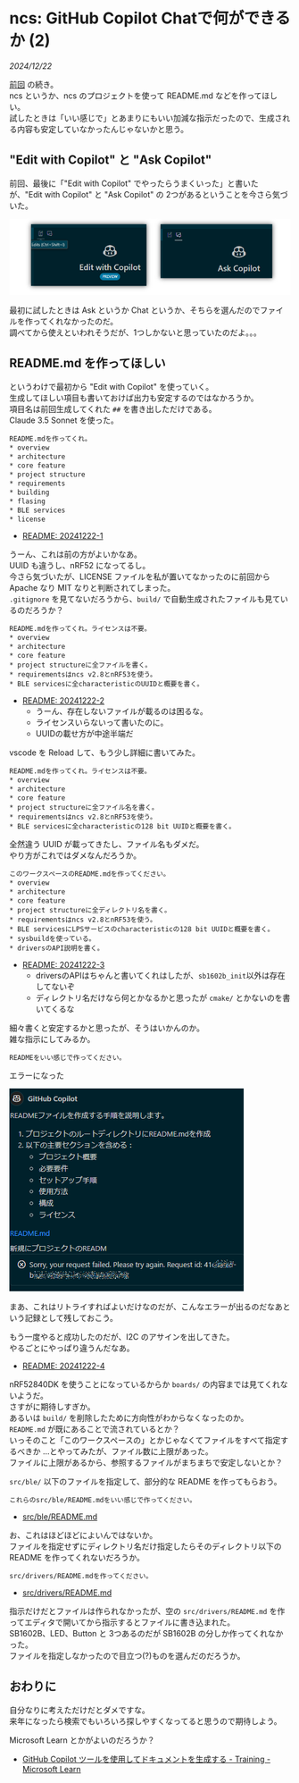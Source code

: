 # ncs: GitHub Copilot Chatで何ができるか (2)

_2024/12/22_

[前回](20241220-ncs.md) の続き。  
ncs というか、ncs のプロジェクトを使って README.md などを作ってほしい。  
試したときは「いい感じで」とあまりにもいい加減な指示だったので、生成される内容も安定していなかったんじゃないかと思う。  

## "Edit with Copilot" と "Ask Copilot"

前回、最後に「"Edit with Copilot" でやったらうまくいった」と書いたが、"Edit with Copilot" と "Ask Copilot" の 2つがあるということを今さら気づいた。

![image](images/20241222a-1.png)

最初に試したときは Ask というか Chat というか、そちらを選んだのでファイルを作ってくれなかったのだ。  
調べてから使えといわれそうだが、1つしかないと思っていたのだよ。。。

## README.md を作ってほしい

というわけで最初から "Edit with Copilot" を使っていく。  
生成してほしい項目も書いておけば出力も安定するのではなかろうか。  
項目名は前回生成してくれた `##` を書き出しただけである。  
Claude 3.5 Sonnet を使った。

```
README.mdを作ってくれ。
* overview
* architecture
* core feature
* project structure
* requirements
* building
* flasing
* BLE services
* license
```

* [README: 20241222-1](https://github.com/hirokuma/ncs-recv-sb1602/blob/70b81bd311289923b4ed9f6ba4a73b1c51efe2b2/README.md)

うーん、これは前の方がよいかなあ。  
UUID も違うし、nRF52 になってるし。  
今さら気づいたが、LICENSE ファイルを私が置いてなかったのに前回から Apache なり MIT なりと判断されてしまった。  
`.gitignore` を見てないだろうから、`build/` で自動生成されたファイルも見ているのだろうか？

```
README.mdを作ってくれ。ライセンスは不要。
* overview
* architecture
* core feature
* project structureに全ファイルを書く。
* requirementsはncs v2.8とnRF53を使う。
* BLE servicesに全characteristicのUUIDと概要を書く。
```

* [README: 20241222-2](https://github.com/hirokuma/ncs-recv-sb1602/blob/f653ece39b688f48087c249122bdba8612e1fabf/README.md)
  * うーん、存在しないファイルが載るのは困るな。
  * ライセンスいらないって書いたのに。
  * UUIDの載せ方が中途半端だ

vscode を Reload して、もう少し詳細に書いてみた。

```
README.mdを作ってくれ。ライセンスは不要。
* overview
* architecture
* core feature
* project structureに全ファイル名を書く。
* requirementsはncs v2.8とnRF53を使う。
* BLE servicesに全characteristicの128 bit UUIDと概要を書く。
```

全然違う UUID が載ってきたし、ファイル名もダメだ。  
やり方がこれではダメなんだろうか。

```
このワークスペースのREADME.mdを作ってください。
* overview
* architecture
* core feature
* project structureに全ディレクトリ名を書く。
* requirementsはncs v2.8とnRF53を使う。
* BLE servicesにLPSサービスのcharacteristicの128 bit UUIDと概要を書く。
* sysbuildを使っている。
* driversのAPI説明を書く。
```

* [README: 20241222-3](https://github.com/hirokuma/ncs-recv-sb1602/blob/41d47d94e41564bf4098d127ab5db1e389d6bded/README.md)
  * driversのAPIはちゃんと書いてくれはしたが、`sb1602b_init`以外は存在してないぞ
  * ディレクトリ名だけなら何とかなるかと思ったが `cmake/` とかないのを書いてくるな

細々書くと安定するかと思ったが、そうはいかんのか。  
雑な指示にしてみるか。

```
READMEをいい感じで作ってください。
```

エラーになった

![image](images/20241222a-2.png)

まあ、これはリトライすればよいだけなのだが、こんなエラーが出るのだなあという記録として残しておこう。

もう一度やると成功したのだが、I2C のアサインを出してきた。  
やるごとにやっぱり違うんだなあ。

* [README: 20241222-4](https://github.com/hirokuma/ncs-recv-sb1602/blob/4f9c49e78929b23bf38677f59ae91e1b7c00812f/README.md)

nRF52840DK  を使うことになっているからか `boards/` の内容までは見てくれないようだ。  
さすがに期待しすぎか。  
あるいは `build/` を削除したために方向性がわからなくなったのか。  
`README.md` が既にあることで流されているとか？  
いっそのこと「このワークスペースの」とかじゃなくてファイルをすべて指定するべきか
...とやってみたが、ファイル数に上限があった。  
ファイルに上限があるから、参照するファイルがまちまちで安定しないとか？

`src/ble/` 以下のファイルを指定して、部分的な README を作ってもらおう。

```
これらのsrc/ble/README.mdをいい感じで作ってください。
```

* [src/ble/README.md](https://github.com/hirokuma/ncs-recv-sb1602/blob/513371a27ee27065062bfd8274d74c8319ccbf4e/src/ble/README.md)

お、これはほどほどによいんではないか。  
ファイルを指定せずにディレクトリ名だけ指定したらそのディレクトリ以下の README を作ってくれないだろうか。

```
src/drivers/README.mdを作ってください。
```

* [src/drivers/README.md](https://github.com/hirokuma/ncs-recv-sb1602/blob/661cfc3d1039dd4e1c32e926b92feac9aad22ec7/src/drivers/README.md)

指示だけだとファイルは作られなかったが、空の `src/drivers/README.md` を作ってエディタで開いてから指示するとファイルに書き込まれた。  
SB1602B、LED、Button と 3つあるのだが SB1602B の分しか作ってくれなかった。  
ファイルを指定しなかったので目立つ(?)ものを選んだのだろうか。

## おわりに

自分なりに考えただけだとダメですな。  
来年になったら検索でもいろいろ探しやすくなってると思うので期待しよう。

Microsoft Learn とかがよいのだろうか？

* [GitHub Copilot ツールを使用してドキュメントを生成する - Training - Microsoft Learn](https://learn.microsoft.com/ja-jp/training/modules/generate-documentation-using-github-copilot-tools/)
